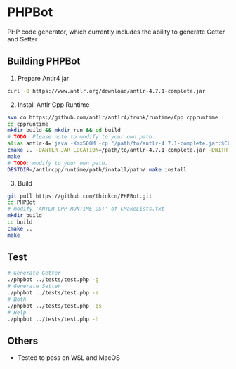 # PHPBot
PHP code generator, which currently includes the ability to generate Getter and Setter

## Building PHPBot

1. Prepare Antlr4 jar

```bash
curl -O https://www.antlr.org/download/antlr-4.7.1-complete.jar
```

2. Install Antlr Cpp Runtime

```bash
svn co https://github.com/antlr/antlr4/trunk/runtime/Cpp cppruntime
cd cppruntime
mkdir build && mkdir run && cd build
# TODO: Please note to modify to your own path. 
alias antlr-4='java -Xmx500M -cp "/path/to/antlr-4.7.1-complete.jar:$CLASSPATH" org.antlr.v4.Tool'
cmake .. -DANTLR_JAR_LOCATION=/path/to/antlr-4.7.1-complete.jar -DWITH_DEMO=True
make
# TODO: modify to your own path.
DESTDIR=/antlrcpp/runtime/path/inatall/path/ make install
```

3. Build

```bash
git pull https://github.com/thinkcn/PHPBot.git
cd PHPBot
# modify 'ANTLR_CPP_RUNTIME_DST' of CMakeLists.txt 
mkdir build
cd build
cmake ..
make
```

## Test

```bash
# Generate Getter
./phpbot ../tests/test.php -g
# Generate Setter
./phpbot ../tests/test.php -s
# Both
./phpbot ../tests/test.php -gs
# Help
./phpbot ../tests/test.php -h
```

## Others

- Tested to pass on WSL and MacOS